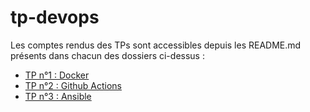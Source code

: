 # tp-devops

Les comptes rendus des TPs sont accessibles depuis les README.md présents dans chacun des dossiers ci-dessus : 

- [TP n°1 : Docker](https://github.com/LilianAndres/tp-devops/blob/master/docker/README.md)
- [TP n°2 : Github Actions](https://github.com/LilianAndres/tp-devops/blob/master/actions/README.md)
- [TP n°3 : Ansible](https://github.com/LilianAndres/tp-devops/blob/master/ansible/README.md)
